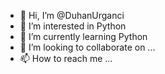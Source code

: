 - 👋 Hi, I’m @DuhanUrganci
- 👀 I’m interested in Python
- 🌱 I’m currently learning Python
- 💞️ I’m looking to collaborate on ...
- 📫 How to reach me ...

<!---
DuhanUrganci/DuhanUrganci is a ✨ special ✨ repository because its `README.md` (this file) appears on your GitHub profile.
You can click the Preview link to take a look at your changes.
--->
